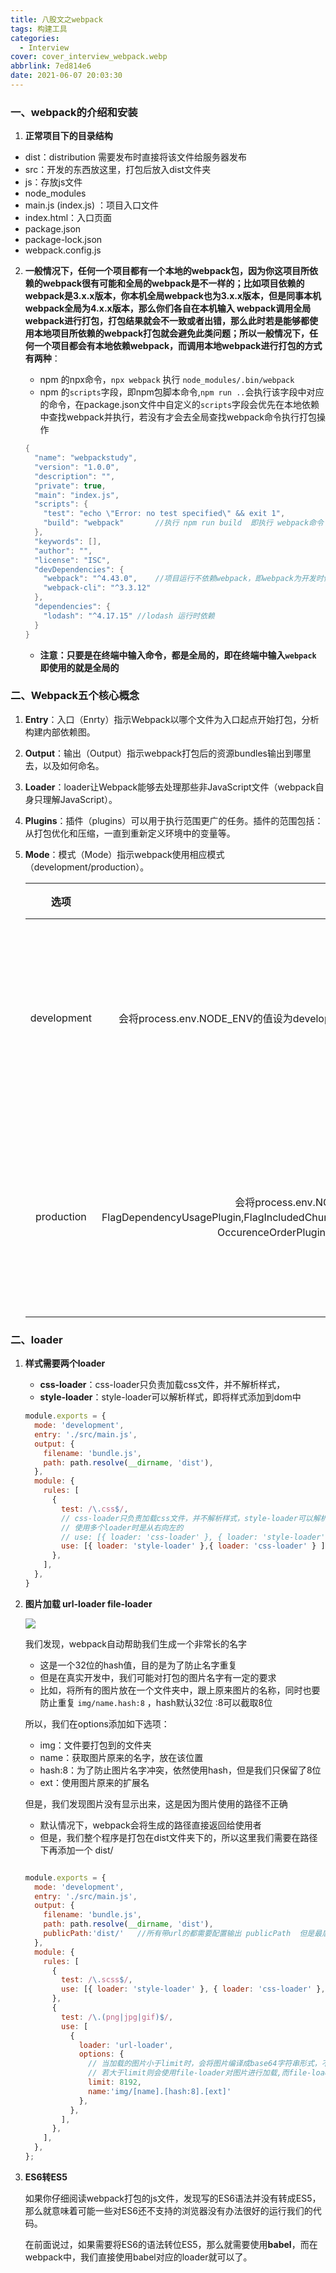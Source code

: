 ```yaml
---
title: 八股文之webpack
tags: 构建工具
categories:
  - Interview
cover: cover_interview_webpack.webp
abbrlink: 7ed814e6
date: 2021-06-07 20:03:30
---
```


### 一、webpack的介绍和安装

1. **正常项目下的目录结构**

* dist：distribution  需要发布时直接将该文件给服务器发布
* src：开发的东西放这里，打包后放入dist文件夹
* js：存放js文件
* node_modules
* main.js    (index.js)  ：项目入口文件
* index.html：入口页面
* package.json
* package-lock.json
* webpack.config.js

2. **一般情况下，任何一个项目都有一个本地的webpack包，因为你这项目所依赖的webpack很有可能和全局的webpack是不一样的；比如项目依赖的webpack是3.x.x版本，你本机全局webpack也为3.x.x版本，但是同事本机webpack全局为4.x.x版本，那么你们各自在本机输入 webpack调用全局 webpack进行打包，打包结果就会不一致或者出错，那么此时若是能够都使用本地项目所依赖的webpack打包就会避免此类问题；所以一般情况下，任何一个项目都会有本地依赖webpack，而调用本地webpack进行打包的方式有两种**：

   * npm 的npx命令，`npx webpack`    执行 `node_modules/.bin/webpack`
   * npm 的`scripts`字段，即npm包脚本命令,`npm run ..`会执行该字段中对应的命令，在package.json文件中自定义的`scripts`字段会优先在本地依赖中查找webpack并执行，若没有才会去全局查找webpack命令执行打包操作

   ```java
   {
     "name": "webpackstudy",
     "version": "1.0.0",
     "description": "",
     "private": true,
     "main": "index.js",
     "scripts": {
       "test": "echo \"Error: no test specified\" && exit 1",
       "build": "webpack"		//执行 npm run build  即执行 webpack命令 进行打包，但是会优先使用本地依赖，而不是全局依赖
     },
     "keywords": [],
     "author": "",
     "license": "ISC",
     "devDependencies": {
       "webpack": "^4.43.0",	//项目运行不依赖webpack，即webpack为开发时依赖
       "webpack-cli": "^3.3.12"
     },
     "dependencies": {			
       "lodash": "^4.17.15"	//lodash 运行时依赖
     }
   }
   ```

   * **注意：只要是在终端中输入命令，都是全局的，即在终端中输入`webpack` 即使用的就是全局的**

### 二、Webpack五个核心概念

1. **Entry**：入口（Enrty）指示Webpack以哪个文件为入口起点开始打包，分析构建内部依赖图。

2. **Output**：输出（Output）指示webpack打包后的资源bundles输出到哪里去，以及如何命名。

3. **Loader**：loader让Webpack能够去处理那些非JavaScript文件（webpack自身只理解JavaScript）。

4. **Plugins**：插件（plugins）可以用于执行范围更广的任务。插件的范围包括：从打包优化和压缩，一直到重新定义环境中的变量等。

5. **Mode**：模式（Mode）指示webpack使用相应模式（development/production）。

   |    选项     |                             描述                             | 特点                       |
   | :---------: | :----------------------------------------------------------: | -------------------------- |
   | development | 会将process.env.NODE_ENV的值设为development。启用NamedChunksPlugin和NamedModulesPlugin。 | 能让代码本地调试运行的环境 |
   | production  | 会将process.env.NODE_ENV的值设为production。启动FlagDependencyUsagePlugin,FlagIncludedChunksPlugin,ModuleConcatenationPlugin,NoEmitOnErrorsPlugin，OccurenceOrderPlugin,SideEffectsFlagPlugin和UglifyPlugin。 | 能让代码优化上线运行的环境 |

### 二、loader

1. **样式需要两个loader**

   * **css-loader**：css-loader只负责加载css文件，并不解析样式，
   * **style-loader**：style-loader可以解析样式，即将样式添加到dom中

   ```javascript
   module.exports = {
     mode: 'development',
     entry: './src/main.js',
     output: {
       filename: 'bundle.js',
       path: path.resolve(__dirname, 'dist'),
     },
     module: {
       rules: [
         {
           test: /\.css$/,
           // css-loader只负责加载css文件，并不解析样式，style-loader可以解析样式，即将样式添加到dom中
           // 使用多个loader时是从右向左的
           // use: [{ loader: 'css-loader' }, { loader: 'style-loader' }],  //此时先加载style-loader会报错
           use: [{ loader: 'style-loader' },{ loader: 'css-loader' } ],  //正确加载顺序
         },
       ],
     },
   }
   ```

2. **图片加载  url-loader   file-loader**

   ![](E:\Projects\Markdown\images\webpack图片loader.png) 

   我们发现，webpack自动帮助我们生成一个非常长的名字

   * 这是一个32位的hash值，目的是为了防止名字重复
   * 但是在真实开发中，我们可能对打包的图片名字有一定的要求
   * 比如，将所有的图片放在一个文件夹中，跟上原来图片的名称，同时也要防止重复 `img/name.hash:8` ，hash默认32位   :8可以截取8位

   所以，我们在options添加如下选项：

   * img：文件要打包到的文件夹
   * name：获取图片原来的名字，放在该位置
   * hash:8：为了防止图片名字冲突，依然使用hash，但是我们只保留了8位
   * ext：使用图片原来的扩展名

   但是，我们发现图片没有显示出来，这是因为图片使用的路径不正确

   * 默认情况下，webpack会将生成的路径直接返回给使用者
   * 但是，我们整个程序是打包在dist文件夹下的，所以这里我们需要在路径下再添加一个 dist/

   ```javascript
   
   module.exports = {
     mode: 'development',
     entry: './src/main.js',
     output: {
       filename: 'bundle.js',
       path: path.resolve(__dirname, 'dist'),
       publicPath:'dist/'   //所有带url的都需要配置输出 publicPath  但是最后将index.html放进dist文件夹中后就不需要publicPath了，删除即可
     },
     module: {
       rules: [
         {
           test: /\.scss$/,
           use: [{ loader: 'style-loader' }, { loader: 'css-loader' }, { loader: 'sass-loader' }], //正确加载顺序
         },
         {
           test: /\.(png|jpg|gif)$/,
           use: [
             {
               loader: 'url-loader',
               options: {
                 // 当加载的图片小于limit时，会将图片编译成base64字符串形式，不需要文件来存储
                 // 若大于limit则会使用file-loader对图片进行加载,而file-loader不需要配置，只需要安装一下就行了，但是需要图片需要打包存储，否则显示				//加载成功但是图片显示不出来
                 limit: 8192,
                 name:'img/[name].[hash:8].[ext]'
               },
             },
           ],
         },
       ],
     },
   };
   ```

3. **ES6转ES5**

   如果你仔细阅读webpack打包的js文件，发现写的ES6语法并没有转成ES5，那么就意味着可能一些对ES6还不支持的浏览器没有办法很好的运行我们的代码。

   在前面说过，如果需要将ES6的语法转位ES5，那么就需要使用**babel**，而在webpack中，我们直接使用babel对应的loader就可以了。
